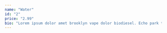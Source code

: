 ```yaml
---
name: "Water"
id: "2"
price: "2.99"
bio: "Lorem ipsum dolor amet brooklyn vape dolor biodiesel. Echo park tilde tumeric post-ironic health goth austin photo booth."
---
```

